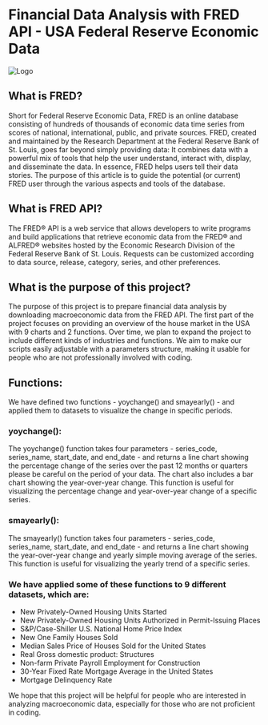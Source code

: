 
# Financial Data Analysis with FRED API - USA Federal Reserve Economic Data

![Logo](https://miro.medium.com/max/727/1*ZTdpdH5Q1HPR5OO7PZIWpA.jpeg)

## What is FRED? 

Short for Federal Reserve Economic Data, FRED is an online database consisting of hundreds of thousands of economic data time series from scores of national, international, public, and private sources. FRED, created and maintained by the Research Department at the Federal Reserve Bank of St. Louis, goes far beyond simply providing data: It combines data with a powerful mix of tools that help the user understand, interact with, display, and disseminate the data. In essence, FRED helps users tell their data stories. The purpose of this article is to guide the potential (or current) FRED user through the various aspects and tools of the database.

## What is FRED API? 

The FRED® API is a web service that allows developers to write programs and build applications that retrieve economic data from the FRED® and ALFRED® websites hosted by the Economic Research Division of the Federal Reserve Bank of St. Louis. Requests can be customized according to data source, release, category, series, and other preferences.

## What is the purpose of this project?

The purpose of this project is to prepare financial data analysis by downloading macroeconomic data from the FRED API. The first part of the project focuses on providing an overview of the house market in the USA with 9 charts and 2 functions. Over time, we plan to expand the project to include different kinds of industries and functions. We aim to make our scripts easily adjustable with a parameters structure, making it usable for people who are not professionally involved with coding.

## Functions:

We have defined two functions - yoychange() and smayearly() - and applied them to datasets to visualize the change in specific periods.

### yoychange():

The yoychange() function takes four parameters - series_code, series_name, start_date, and end_date - and returns a line chart showing the percentage change of the series over the past 12 months or quarters please be careful on the period of your data. The chart also includes a bar chart showing the year-over-year change. This function is useful for visualizing the percentage change and year-over-year change of a specific series.

### smayearly():

The smayearly() function takes four parameters - series_code, series_name, start_date, and end_date - and returns a line chart showing the year-over-year change and yearly simple moving average of the series. This function is useful for visualizing the yearly trend of a specific series.


### We have applied some of these functions to 9 different datasets, which are:

* New Privately-Owned Housing Units Started
* New Privately-Owned Housing Units Authorized in Permit-Issuing Places
* S&P/Case-Shiller U.S. National Home Price Index
* New One Family Houses Sold
* Median Sales Price of Houses Sold for the United States
* Real Gross domestic product: Structures
* Non-farm Private Payroll Employment for Construction
* 30-Year Fixed Rate Mortgage Average in the United States
* Mortgage Delinquency Rate

We hope that this project will be helpful for people who are interested in analyzing macroeconomic data, especially for those who are not proficient in coding.









    
